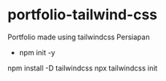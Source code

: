 # portfolio-tailwind-css

Portfolio made using tailwindcss
Persiapan

- npm init -y

npm install -D tailwindcss
npx tailwindcss init

